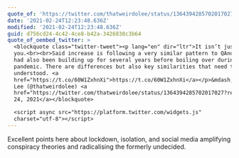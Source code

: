 ```yaml
---
quote_of: 'https://twitter.com/thatweirdolee/status/1364394285702017027?s=09'
date: '2021-02-24T12:23:48.636Z'
modified: '2021-02-24T12:23:48.636Z'
guid: d756cd24-4c42-4ce8-b42a-3426838c3b64
quote_of_oembed_twitter: >
  <blockquote class="twitter-tweet"><p lang="en" dir="ltr">It isn’t just
  you.<br><br>Said increase is following a very similar pattern to QAnon. QAnon
  had also been building up for several years before boiling over during the
  pandemic. There are differences but also key similarities that need to be
  understood. <a
  href="https://t.co/60W1ZxhnXi">https://t.co/60W1ZxhnXi</a></p>&mdash; Old Man
  Lee (@thatweirdolee) <a
  href="https://twitter.com/thatweirdolee/status/1364394285702017027?ref_src=twsrc%5Etfw">February
  24, 2021</a></blockquote>

  <script async src="https://platform.twitter.com/widgets.js"
  charset="utf-8"></script>
---
```

Excellent points here about lockdown, isolation, and social media amplifying conspiracy theories and radicalising the formerly undecided.
